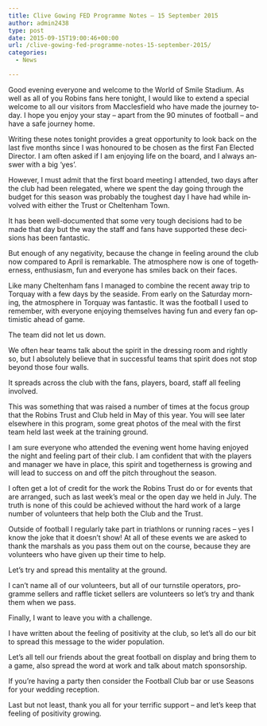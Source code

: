 ```yaml
---
title: Clive Gowing FED Programme Notes – 15 September 2015
author: admin2438
type: post
date: 2015-09-15T19:00:46+00:00
url: /clive-gowing-fed-programme-notes-15-september-2015/
categories:
  - News

---
```

<p class="ecxmsonormal">
  <span lang="EN-US">Good evening everyone and welcome to the World of Smile Stadium. As well as all of you Robins fans here tonight, I would like to extend a special welcome to all our visitors from Macclesfield who have made the journey today. I hope you enjoy your stay – apart from the 90 minutes of football – and have a safe journey home.</span>
</p>

<p class="ecxmsonormal">
  <span lang="EN-US">Writing these notes tonight provides a great opportunity to look back on the last five months since I was honoured to be chosen as the first Fan Elected Director. I am often asked if I am enjoying life on the board, and I always answer with a big ‘yes’.</span>
</p>

<p class="ecxmsonormal">
  <!--more-->
</p>

<p class="ecxmsonormal">
  <p class="ecxmsonormal">
    <span lang="EN-US">However, I must admit that the first board meeting I attended, two days after the club had been relegated, where we spent the day going through the budget for this season was probably the toughest day I have had while involved with either the Trust or Cheltenham Town.</span>
  </p>
  
  <p class="ecxmsonormal">
    <span lang="EN-US">It has been well-documented that some very tough decisions had to be made that day but the way the staff and fans have supported these decisions has been fantastic.</span>
  </p>
  
  <p class="ecxmsonormal">
    <span lang="EN-US">But enough of any negativity, because the change in feeling around the club now compared to April is remarkable. The atmosphere now is one of togetherness, enthusiasm, fun and everyone has smiles back on their faces.  </span>
  </p>
  
  <p class="ecxmsonormal">
    <span lang="EN-US">Like many Cheltenham fans I managed to combine the recent away trip to Torquay with a few days by the seaside. From early on the Saturday morning, the atmosphere in Torquay was fantastic. It was the football I used to remember, with everyone enjoying themselves having fun and every fan optimistic ahead of game.</span>
  </p>
  
  <p class="ecxmsonormal">
    <span lang="EN-US">The team did not let us down.</span>
  </p>
  
  <p class="ecxmsonormal">
    <span lang="EN-US">We often hear teams talk about the spirit in the dressing room and rightly so, but I absolutely believe that in successful teams that spirit does not stop beyond those four walls. </span>
  </p>
  
  <p class="ecxmsonormal">
    <span lang="EN-US">It spreads across the club with the fans, players, board, staff all feeling involved.</span>
  </p>
  
  <p class="ecxmsonormal">
    <span lang="EN-US">This was something that was raised a number of times at the focus group that the Robins Trust and Club held in May of this year. You will see later elsewhere in this program, some great photos of the meal with the first team held last week at the training ground.</span>
  </p>
  
  <p class="ecxmsonormal">
    <span lang="EN-US">I am sure everyone who attended the evening went home having enjoyed the night and feeling part of their club. I am confident that with the players and manager we have in place, this spirit and togetherness is growing and will lead to success on and off the pitch throughout the season.</span>
  </p>
  
  <p class="ecxmsonormal">
    <span lang="EN-US">I often get a lot of credit for the work the Robins Trust do or for events that are arranged, such as last week’s meal or the open day we held in July. The truth is none of this could be achieved without the hard work of a large number of volunteers that help both the Club and the Trust.</span>
  </p>
  
  <p class="ecxmsonormal">
    <span lang="EN-US">Outside of football I regularly take part in triathlons or running races – yes I know the joke that it doesn’t show! At all of these events we are asked to thank the marshals as you pass them out on the course, because they are volunteers who have given up their time to help.</span>
  </p>
  
  <p class="ecxmsonormal">
    <span lang="EN-US">Let’s try and spread this mentality at the ground.</span>
  </p>
  
  <p class="ecxmsonormal">
    <span lang="EN-US">I can’t name all of our volunteers, but all of our turnstile operators, programme sellers and raffle ticket sellers are volunteers so let’s try and thank them when we pass.</span>
  </p>
  
  <p class="ecxmsonormal">
    <span lang="EN-US">Finally, I want to leave you with a challenge. </span>
  </p>
  
  <p class="ecxmsonormal">
    <span lang="EN-US">I have written about the feeling of positivity at the club, so let’s all do our bit to spread this message to the wider population.</span>
  </p>
  
  <p class="ecxmsonormal">
    <span lang="EN-US">Let’s all tell our friends about the great football on display and bring them to a game, also spread the word at work and talk about match sponsorship.</span>
  </p>
  
  <p class="ecxmsonormal">
    <span lang="EN-US">If you’re having a party then consider the Football Club bar or use Seasons for your wedding reception.</span>
  </p>
  
  <p class="ecxmsonormal">
    <span lang="EN-US">Last but not least, thank you all for your terrific support – and let’s keep that feeling of positivity growing.</span>
  </p>